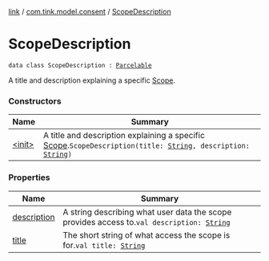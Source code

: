 [link](../../index.md) / [com.tink.model.consent](../index.md) / [ScopeDescription](./index.md)

# ScopeDescription

`data class ScopeDescription : `[`Parcelable`](https://developer.android.com/reference/android/os/Parcelable.html)

A title and description explaining a specific [Scope](../../com.tink.model.user/-scope/index.md).

### Constructors

| Name | Summary |
|---|---|
| [&lt;init&gt;](-init-.md) | A title and description explaining a specific [Scope](../../com.tink.model.user/-scope/index.md).`ScopeDescription(title: `[`String`](https://kotlinlang.org/api/latest/jvm/stdlib/kotlin/-string/index.html)`, description: `[`String`](https://kotlinlang.org/api/latest/jvm/stdlib/kotlin/-string/index.html)`)` |

### Properties

| Name | Summary |
|---|---|
| [description](description.md) | A string describing what user data the scope provides access to.`val description: `[`String`](https://kotlinlang.org/api/latest/jvm/stdlib/kotlin/-string/index.html) |
| [title](title.md) | The short string of what access the scope is for.`val title: `[`String`](https://kotlinlang.org/api/latest/jvm/stdlib/kotlin/-string/index.html) |
